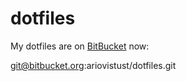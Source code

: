 # dotfiles

My dotfiles are on <a href="git@bitbucket.org:ariovistust/dotfiles.git" > BitBucket</a> now:

git@bitbucket.org:ariovistust/dotfiles.git
